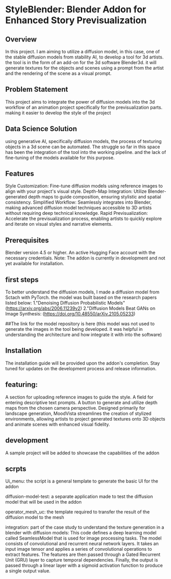 # StyleBlender: Blender Addon for Enhanced Story Previsualization


## Overview
In this project. I am aiming to utilize a diffusion model, in this case, one of the stable diffusion models from stability AI, to develop a tool for 3d artists. the tool is in the form of an add-on for the 3d software Blender3d. it will generate textures for the objects and scenes using a prompt from the artist and the rendering of the scene as a visual prompt.

## Problem Statement
This project aims to integrate the power of diffusion models into the 3d workflow of an animation project specifically for the previsualization parts. making it easier to develop the style of the project 

## Data Science Solution  
using generative AI, specifically diffusion models, the process of texturing objects in a 3d scene can be automated. The struggle so far in this space has been the integration of the tool into the working pipeline. and the lack of fine-tuning of the models available for this purpose.

## Features
Style Customization: Fine-tune diffusion models using reference images to align with your project's visual style.
Depth-Map Integration: Utilize Blender-generated depth maps to guide composition, ensuring stylistic and spatial consistency.
Simplified Workflow: Seamlessly integrates into Blender, making advanced diffusion model techniques accessible to 3D artists without requiring deep technical knowledge.
Rapid Previsualization: Accelerate the previsualization process, enabling artists to quickly explore and iterate on visual styles and narrative elements.


## Prerequisites
Blender version 4.5 or higher.
An active Hugging Face account with the necessary credentials.
Note: The addon is currently in development and not yet available for installation.

## first steps
To better understand the diffusion models, I made a diffusion model from Sctach with PyTorch. the model was built based on the research papers listed below:
1."Denoising Diffusion Probabilistic Models" (https://arxiv.org/abs/2006.11239v2)
2."Diffusion Models Beat GANs on Image Synthesis: (https://doi.org/10.48550/arXiv.2105.05233)

##The link for the model repository is here (this model was not used to generate the images in the tool being developed. it was helpful in understanding the architecture and how integrate it with into the software)


## Installation
The installation guide will be provided upon the addon's completion. Stay tuned for updates on the development process and release information.
 
 
## featuring:

A section for uploading reference images to guide the style.
A field for entering descriptive text prompts.
A button to generate and utilize depth maps from the chosen camera perspective.
Designed primarily for landscape generation, MoodVista streamlines the creation of stylized environments, allowing artists to project generated textures onto 3D objects and animate scenes with enhanced visual fidelity.

## development 
A sample project will be added to showcase the capabilities of the addon 


## scrpts
Ui_menu: the script is a general template to generate the basic UI for the addon 

diffusion-model-test: a separate application made to test the diffusion model that will be used in the addon

operator_mesh_uc: the template required to transfer the result of the diffusion model to the mesh 

integration: part of the case study to understand the texture generation in a blender with diffusion models: This code defines a deep learning model called SeamlessModel that is used for image processing tasks. The model consists of convolutional and recurrent neural network layers. It takes an input image tensor and applies a series of convolutional operations to extract features. The features are then passed through a Gated Recurrent Unit (GRU) layer to capture temporal dependencies. Finally, the output is passed through a linear layer with a sigmoid activation function to produce a single output value. 
